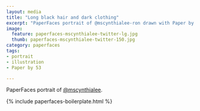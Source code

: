 ```yaml
---
layout: media
title: "Long black hair and dark clothing"
excerpt: "PaperFaces portrait of @mscynthialee-ron drawn with Paper by 53 on an iPad."
image: 
  feature: paperfaces-mscynthialee-twitter-lg.jpg
  thumb: paperfaces-mscynthialee-twitter-150.jpg
category: paperfaces
tags: 
- portrait
- illustration
- Paper by 53

---
```


PaperFaces portrait of [@mscynthialee](http://twitter.com/mscynthialee).

{% include paperfaces-boilerplate.html %}